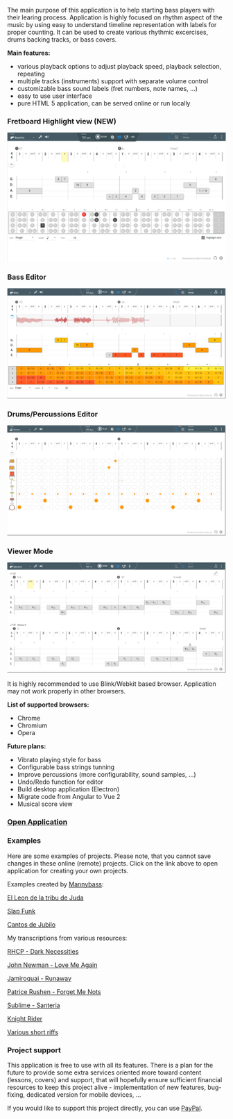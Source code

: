 The main purpose of this application is to help starting bass players with their learing process.
Application is highly focused on rhythm aspect of the music by using easy to understand timeline
representation with labels for proper counting. It can be used to create various rhythmic excercises,
drums backing tracks, or bass covers.

**Main features:**

* various playback options to adjust playback speed, playback selection, repeating
* multiple tracks (instruments) support with separate volume control
* customizable bass sound labels (fret numbers, note names, ...)
* easy to use user interface
* pure HTML 5 application, can be served online or run locally

### Fretboard Highlight view (NEW)
![Section Mode - Highlight view](docs/fretboard.png)

### Bass Editor
![Section Mode - Bass Editation](docs/bass.png)

### Drums/Percussions Editor
![Section Mode - Drums Editation](docs/drums.png)

### Viewer Mode
![Playlist Mode](docs/playlist.png)


It is highly recommended to use Blink/Webkit based browser. Application may not work properly in other browsers.

**List of supported browsers:**

* Chrome
* Chromium
* Opera


**Future plans:**

* Vibrato playing style for bass
* Configurable bass strings tunning
* Improve percussions (more configurability, sound samples, ...)
* Undo/Redo function for editor
* Build desktop application (Electron)
* Migrate code from Angular to Vue 2
* Musical score view


### [Open Application](http://rawgit.com/marcel-dancak/drums-and-bass/master/dist/latest/index.html)

### Examples

Here are some examples of projects. Please note, that you cannot save changes
in these online (remote) projects. Click on the link above to open application
for creating your own projects.

Examples created by [Mannybass](https://www.youtube.com/user/manuel118215/):

[El Leon de la tribu de Juda](https://rawgit.com/marcel-dancak/drums-and-bass/master/dist/latest/index.html#Leon)

[Slap Funk](https://rawgit.com/marcel-dancak/drums-and-bass/master/dist/latest/index.html#SlapFunk)

[Cantos de Jubilo](https://rawgit.com/marcel-dancak/drums-and-bass/master/dist/latest/index.html#Cantos_de_Jubilo)

My transcriptions from various resources:

[RHCP - Dark Necessities](https://rawgit.com/marcel-dancak/drums-and-bass/master/dist/latest/index.html#DarkNecessities)

[John Newman - Love Me Again](https://rawgit.com/marcel-dancak/drums-and-bass/master/dist/latest/index.html#Love_Me_Again)

[Jamiroquai - Runaway](https://rawgit.com/marcel-dancak/drums-and-bass/master/dist/latest/index.html#Jamiroquai-Runaway)

[Patrice Rushen - Forget Me Nots](https://rawgit.com/marcel-dancak/drums-and-bass/master/dist/latest/index.html#PatriceRushen-ForgetMeNots)

[Sublime - Santeria](https://rawgit.com/marcel-dancak/drums-and-bass/master/dist/latest/index.html#Sublime-Santeria)

[Knight Rider](https://rawgit.com/marcel-dancak/drums-and-bass/master/dist/latest/index.html#KnightRider)

[Various short riffs](https://rawgit.com/marcel-dancak/drums-and-bass/master/dist/latest/index.html#Riffs)


### Project support

This application is free to use with all its features. There is a plan for the future to provide
some extra services oriented more toward content (lessons, covers) and support, that will hopefully
ensure sufficient financial resources to keep this project alive - implementation of new features,
bug-fixing, dedicated version for mobile devices, ...

If you would like to support this project directly, you can use [PayPal](https://www.paypal.me/MarcelDancak).
